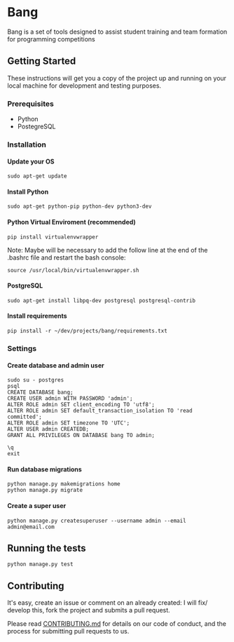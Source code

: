 # Bang
Bang is a set of tools designed to assist student training and team formation for programming competitions


## Getting Started
These instructions will get you a copy of the project up and running on your local machine for development and testing purposes.

### Prerequisites

- Python
- PostegreSQL

### Installation
#### Update your OS
```
sudo apt-get update
```

#### Install Python
```
sudo apt-get python-pip python-dev python3-dev
```


#### Python Virtual Enviroment (recommended)
```
pip install virtualenvwrapper
```
Note: Maybe will be necessary to add the follow line at the end of the .bashrc file and restart the bash console:
```
source /usr/local/bin/virtualenvwrapper.sh
```

#### PostgreSQL
```
sudo apt-get install libpq-dev postgresql postgresql-contrib
```

#### Install requirements
```
pip install -r ~/dev/projects/bang/requirements.txt
```

### Settings
#### Create database and admin user
```
sudo su - postgres
psql
CREATE DATABASE bang;
CREATE USER admin WITH PASSWORD 'admin';
ALTER ROLE admin SET client_encoding TO 'utf8';
ALTER ROLE admin SET default_transaction_isolation TO 'read committed';
ALTER ROLE admin SET timezone TO 'UTC';
ALTER USER admin CREATEDB;
GRANT ALL PRIVILEGES ON DATABASE bang TO admin;

\q
exit
```

#### Run database migrations
```
python manage.py makemigrations home
python manage.py migrate
```

#### Create a super user
```
python manage.py createsuperuser --username admin --email admin@email.com
```

## Running the tests
```
python manage.py test
```

## Contributing
It's easy, create an issue or comment on an already created: I will fix/
develop this, fork the project and submits a pull request.

Please read [CONTRIBUTING.md](contributing.md) for details on our code of conduct, and the process for submitting pull requests to us.

